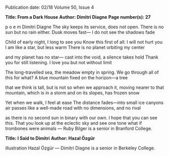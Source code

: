 Publication date: 02/18
Volume 50, Issue 4

**Title: From a Dark House**
**Author: Dimitri Diagne**
**Page number(s): 27**

p o e m
Dimitri Diagne
The sky keeps its service,
does not open. There is no sun
but no rain either. Dusk moves fast—
I do not see the shadows fade

Child of early night, I long to see you
Know this first of all: I will not hurt you
I am like a star, but less warm
There is no planet orbiting my center

and my planet has no star—
cast into the void, a silence takes hold
Thank you for still listening. I love you
but not without limit

The long-travelled sea, the meadow
empty in spring. We go through all of this
for what? A blue mountain
fixed on the horizon—a tree

that we think is tall, but is not so
when we approach it, moving nearer
to that mountain, which is in a storm
and on its slopes, has frozen snow

Yet when we walk, I feel at ease
The distance fades—into small ice canyons
air passes like a well-made road
with no dimensions, and no rival

as there is no second sun
in binary with our own. I hope that you
can see this. That you look up
at the eclectic sky and see one tone
what if trombones were animals
— Ruby Bilger is a senior 
in Branford College.


**Title: I Said to Dimitri**
**Author:  Hazal Özgür**

illustration  Hazal Özgür
— Dimitri Diagne is a senior 
in Berkeley College.